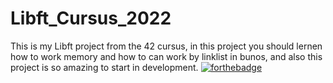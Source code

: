 # Libft_Cursus_2022
This is my Libft project from the 42 cursus, in this project you should lernen how to work memory and how to can work by linklist in bunos, and also this project is so amazing to start in development.
<a href="https://forthebadge.com" rel="nofollow"><img src="https://camo.githubusercontent.com/7149e351a6786c8a55c4ead238639b928e9d5f6d5cdaf309594eaf9e9a05a9c8/68747470733a2f2f666f7274686562616467652e636f6d2f696d616765732f6261646765732f6d6164652d776974682d632e737667" alt="forthebadge" data-canonical-src="https://forthebadge.com/images/badges/made-with-c.svg" style="max-width: 100%;"></a>
